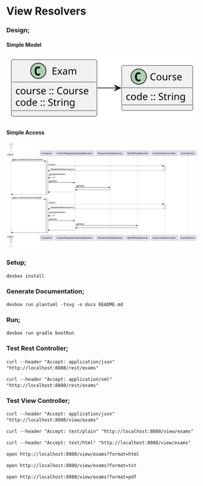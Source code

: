 # View Resolvers

### Design;

#### Simple Model
<!--
```puml
@startuml class

class Course {
  code :: String 
}

class Exam {
  course :: Course
  code :: String
}

Exam -> Course

@enduml
```
-->
![](docs/class.svg)


#### Simple Access
<!--
```puml
@startuml sequence

actor Client
participant Container
participant ContentNegotiatingViewResolver
participant MustacheViewResolver
participant MyPdfViewResolver
participant ExamsViewController
participant ExamService

Client -> Container : [get] /view/exam?format=html
activate Container
Container -> ExamsViewController : exams 
activate ExamsViewController
ExamsViewController -> Container : ModelAndView("exams")
deactivate ExamsViewController
Container -> Container : getViewResolver
Container -> ContentNegotiatingViewResolver : getView
ContentNegotiatingViewResolver -> MustacheViewResolver : getView
MustacheViewResolver -> ContentNegotiatingViewResolver
ContentNegotiatingViewResolver -> Container
Container -> Client 
deactivate Container

Client -> Container : [get] /view/exam?format=pdf
activate Container
Container -> ExamsViewController : exams 
activate ExamsViewController
ExamsViewController -> Container : ModelAndView("exams")
deactivate ExamsViewController
Container -> Container : getViewResolver
Container -> ContentNegotiatingViewResolver : getView
ContentNegotiatingViewResolver -> MyPdfViewResolver : getView
MyPdfViewResolver -> ContentNegotiatingViewResolver
ContentNegotiatingViewResolver -> Container
Container -> Client 
deactivate Container

@enduml
```
-->
![](docs/sequence.svg)

### Setup;

```shell
devbox install
```

### Generate Documentation;

```shell
devbox run plantuml -tsvg -o docs README.md
```

### Run;

```shell
devbox run gradle bootRun
```

### Test Rest Controller;

```shell
curl --header "Accept: application/json" "http://localhost:8080/rest/exams"
```

```shell
curl --header "Accept: application/xml" "http://localhost:8080/rest/exams"
```

### Test View Controller;

```shell
curl --header "Accept: application/json" "http://localhost:8080/view/exams"
```

```shell
curl --header "Accept: text/plain" "http://localhost:8080/view/exams"
```

```shell
curl --header "Accept: text/html" "http://localhost:8080/view/exams"
```

```shell
open http://localhost:8080/view/exams?format=html
```

```shell
open http://localhost:8080/view/exams?format=txt
```

```shell
open http://localhost:8080/view/exams?format=pdf
```
